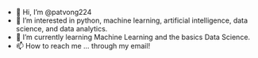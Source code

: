 - 👋 Hi, I’m @patvong224
- 👀 I’m interested in python, machine learning, artificial intelligence, data science, and data analytics.
- 🌱 I’m currently learning Machine Learning and  the basics Data Science.
- 📫 How to reach me ... through my email!

<!---
patvong224/patvong224 is a ✨ special ✨ repository because its `README.md` (this file) appears on your GitHub profile.
You can click the Preview link to take a look at your changes.
--->

